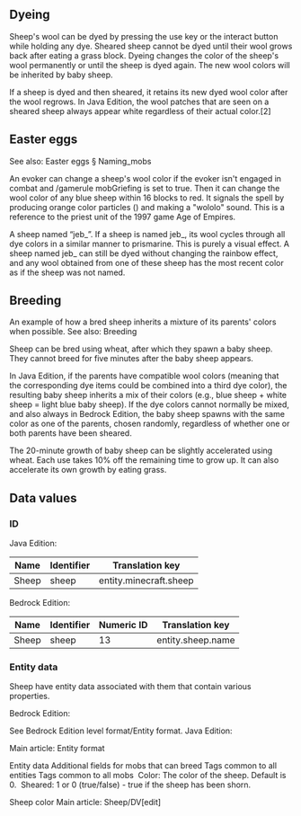 ## Dyeing
Sheep's wool can be dyed by pressing the use key or the interact button while holding any dye. Sheared sheep cannot be dyed until their wool grows back after eating a grass block. Dyeing changes the color of the sheep's wool permanently or until the sheep is dyed again. The new wool colors will be inherited by baby sheep.

If a sheep is dyed and then sheared, it retains its new dyed wool color after the wool regrows. In Java Edition, the wool patches that are seen on a sheared sheep always appear white regardless of their actual color.[2]

## Easter eggs
See also: Easter eggs § Naming_mobs

An evoker can change a sheep's wool color if the evoker isn't engaged in combat and /gamerule mobGriefing is set to true. Then it can change the wool color of any blue sheep within 16 blocks to red. It signals the spell by producing orange color particles () and making a "wololo" sound. This is a reference to the priest unit of the 1997 game Age of Empires.

A sheep named “jeb_”.
If a sheep is named jeb_, its wool cycles through all dye colors in a similar manner to prismarine. This is purely a visual effect. A sheep named jeb_ can still be dyed without changing the rainbow effect, and any wool obtained from one of these sheep has the most recent color as if the sheep was not named.


## Breeding
An example of how a bred sheep inherits a mixture of its parents' colors when possible.
See also: Breeding

Sheep can be bred using wheat, after which they spawn a baby sheep. They cannot breed for five minutes after the baby sheep appears.

In Java Edition, if the parents have compatible wool colors (meaning that the corresponding dye items could be combined into a third dye color), the resulting baby sheep inherits a mix of their colors (e.g., blue sheep + white sheep = light blue baby sheep).
If the dye colors cannot normally be mixed, and also always in Bedrock Edition, the baby sheep spawns with the same color as one of the parents, chosen randomly, regardless of whether one or both parents have been sheared.

The 20-minute growth of baby sheep can be slightly accelerated using wheat. Each use takes 10% off the remaining time to grow up. It can also accelerate its own growth by eating grass.


## Data values
### ID
Java Edition:

| Name  | Identifier | Translation key        |
|-------|------------|------------------------|
| Sheep | sheep      | entity.minecraft.sheep |

Bedrock Edition:

| Name  | Identifier | Numeric ID | Translation key   |
|-------|------------|------------|-------------------|
| Sheep | sheep      | 13         | entity.sheep.name |

### Entity data
Sheep have entity data associated with them that contain various properties.

Bedrock Edition: 

See Bedrock Edition level format/Entity format.
Java Edition:

Main article: Entity format

 Entity data
Additional fields for mobs that can breed
Tags common to all entities
Tags common to all mobs
 Color: The color of the sheep. Default is 0.
 Sheared: 1 or 0 (true/false) - true if the sheep has been shorn.


Sheep color
Main article: Sheep/DV[edit]


